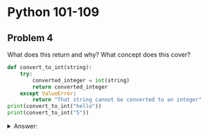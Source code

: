 # Python 101-109
## Problem 4
What does this return and why? What concept does this cover?

```Python
def convert_to_int(string):
    try:
        converted_integer = int(string)
        return converted_integer
    except ValueError:
        return "That string cannot be converted to an integer"
print(convert_to_int("hello"))
print(convert_to_int("5"))
```
<details>
<summary>Answer:</summary>

The convert_to_int function takes one string argument and attempts to convert it to an integer using a try/except block to handle potential ValueErrors. The first call with "hello" raises a ValueError because the string cannot be converted to an integer, so the except block is executed, and the function returns the string "That string cannot be converted to an integer". The second call with "5" successfully converts the string to an integer 5, which is then returned. The print function then implicitly coerces the integer 5 back into a string for output.

Concepts covered: Explicit and implicit type coercion, try/except blocks, and ValueErrors.

</details>

